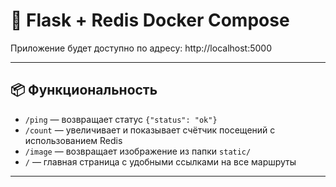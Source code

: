 # 🐳 Flask + Redis Docker Compose 

Приложение будет доступно по адресу: http://localhost:5000

---

## 📦 Функциональность

- `/ping` — возвращает статус `{"status": "ok"}`
- `/count` — увеличивает и показывает счётчик посещений с использованием Redis
- `/image` — возвращает изображение из папки `static/`
- `/` — главная страница с удобными ссылками на все маршруты

---
